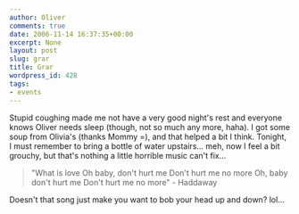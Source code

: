 ```yaml
---
author: Oliver
comments: true
date: 2006-11-14 16:37:35+00:00
excerpt: None
layout: post
slug: grar
title: Grar
wordpress_id: 428
tags:
- events
---
```


Stupid coughing made me not have a very good night's rest and everyone knows Oliver needs sleep (though, not so much any more, haha).  I got some soup from Olivia's (thanks Mommy =), and that helped a bit I think.  Tonight, I must remember to bring a bottle of water upstairs... meh, now I feel a bit grouchy, but that's nothing a little horrible music can't fix...

<blockquote class="lyrics">"What is love
Oh baby, don't hurt me
Don't hurt me no more
Oh, baby don't hurt me
Don't hurt me no more" - Haddaway</blockquote>

Doesn't that song just make you want to bob your head up and down? lol...